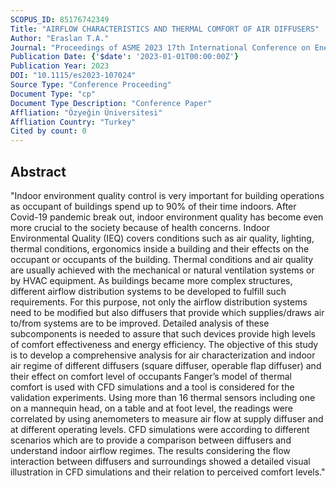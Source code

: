 ```yaml
---
SCOPUS_ID: 85176742349
Title: "AIRFLOW CHARACTERISTICS AND THERMAL COMFORT OF AIR DIFFUSERS"
Author: "Eraslan T.A."
Journal: "Proceedings of ASME 2023 17th International Conference on Energy Sustainability, ES 2023"
Publication Date: {'$date': '2023-01-01T00:00:00Z'}
Publication Year: 2023
DOI: "10.1115/es2023-107024"
Source Type: "Conference Proceeding"
Document Type: "cp"
Document Type Description: "Conference Paper"
Affliation: "Özyeğin Üniversitesi"
Affliation Country: "Turkey"
Cited by count: 0
---
```


## Abstract
"Indoor environment quality control is very important for building operations as occupant of buildings spend up to 90% of their time indoors. After Covid-19 pandemic break out, indoor environment quality has become even more crucial to the society because of health concerns. Indoor Environmental Quality (IEQ) covers conditions such as air quality, lighting, thermal conditions, ergonomics inside a building and their effects on the occupant or occupants of the building. Thermal conditions and air quality are usually achieved with the mechanical or natural ventilation systems or by HVAC equipment. As buildings became more complex structures, different airflow distribution systems to be developed to fulfill such requirements. For this purpose, not only the airflow distribution systems need to be modified but also diffusers that provide which supplies/draws air to/from systems are to be improved. Detailed analysis of these subcomponents is needed to assure that such devices provide high levels of comfort effectiveness and energy efficiency. The objective of this study is to develop a comprehensive analysis for air characterization and indoor air regime of different diffusers (square diffuser, operable flap diffuser) and their effect on comfort level of occupants Fanger’s model of thermal comfort is used with CFD simulations and a tool is considered for the validation experiments. Using more than 16 thermal sensors including one on a mannequin head, on a table and at foot level, the readings were correlated by using anemometers to measure air flow at supply diffuser and at different operating levels. CFD simulations were according to different scenarios which are to provide a comparison between diffusers and understand indoor airflow regimes. The results considering the flow interaction between diffusers and surroundings showed a detailed visual illustration in CFD simulations and their relation to perceived comfort levels."
